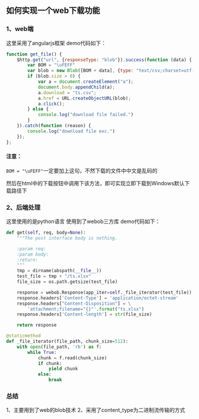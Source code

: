 ## 如何实现一个web下载功能
### 1、web端
这里采用了angularjs框架
demo代码如下：
```js
function get_file() {
	$http.get("url", {responseType: "blob"}).success(function (data) {
		var BOM = "\uFEFF"
		var blob = new Blob([BOM + data], {type: "text/csv;charset=utf-8;"});
		if (blob.size > 0) {
			var a = document.createElement("a");
			document.body.appendChild(a);
			a.download = "ts.csv";
			a.href = URL.createObjectURL(blob);
			a.click();
		} else {
			console.log("download file failed.")
		}
	}).catch(function (reason) {
		console.log("download file exc.")
	});
};
```
#### 注意：
`BOM = "\uFEFF"`一定要加上这句，不然下载的文件中中文是乱码的

然后在html中的下载按钮中调用下该方法，即可实现立即下载到Windows默认下载路径下

### 2、后端处理
这里使用的是python语言
使用到了webob三方库
demo代码如下：
```py
def get(self, req, body=None):
	"""The post interface body is nothing.

	:param req:
	:param body:
	:return:
	"""
	tmp = dirname(abspath(__file__))
	test_file = tmp + "/ts.xlsx"
	file_size = os.path.getsize(test_file)

	response = webob.Response(app_iter=self._file_iterator(test_file))
	response.headers['Content-Type'] = 'application/octet-stream'
	response.headers["Content-Disposition"] = \
		'attachment;filename="{}"'.format("ts.xlsx")
	response.headers['Content-length'] = str(file_size)

	return response

@staticmethod
def _file_iterator(file_path, chunk_size=512):
	with open(file_path, 'rb') as f:
		while True:
			chunk = f.read(chunk_size)
			if chunk:
				yield chunk
			else:
				break
```

### 总结
1、主要用到了web的blob技术
2、采用了content_type为二进制流传输的方式